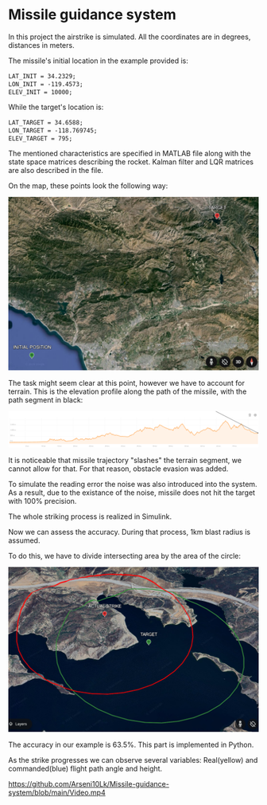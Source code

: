 # Missile guidance system #

In this project the airstrike is simulated.
All the coordinates are in degrees, distances in meters.

The missile's initial location in the example provided is:
```
LAT_INIT = 34.2329;
LON_INIT = -119.4573;
ELEV_INIT = 10000;
```

While the target's location is:
```
LAT_TARGET = 34.6588;
LON_TARGET = -118.769745;
ELEV_TARGET = 795;
```

The mentioned characteristics are specified in MATLAB file along with the state space matrices describing the rocket.
Kalman filter and LQR matrices are also described in the file.

On the map, these points look the following way:
<p>
  <img src = "./Images/Initial_conditions.png" alt = "Initial position and target on the map">
</p>

The task might seem clear at this point, however we have to account for terrain.
This is the elevation profile along the path of the missile, with the path segment in black:
<p>
  <img src = "./Images/Elevation_profile.png" alt = "Elevation profile">
</p>

It is noticeable that missile trajectory "slashes" the terrain segment, we cannot allow for that.
For that reason, obstacle evasion was added.

To simulate the reading error the noise was also introduced into the system.
As a result, due to the existance of the noise, missile does not hit the target with 100% precision. 

The whole striking process is realized in Simulink.

Now we can assess the accuracy. During that process, 1km blast radius is assumed.

To do this, we have to divide intersecting area by the area of the circle:
<p>
  <img src = "./Images/Blast_areas.png" alt = "Blast areas on the map">
</p>
The accuracy in our example is 63.5%.
This part is implemented in Python.

As the strike progresses we can observe several variables:
Real(yellow) and commanded(blue) flight path angle and height.

https://github.com/Arseni10Lk/Missile-guidance-system/blob/main/Video.mp4
